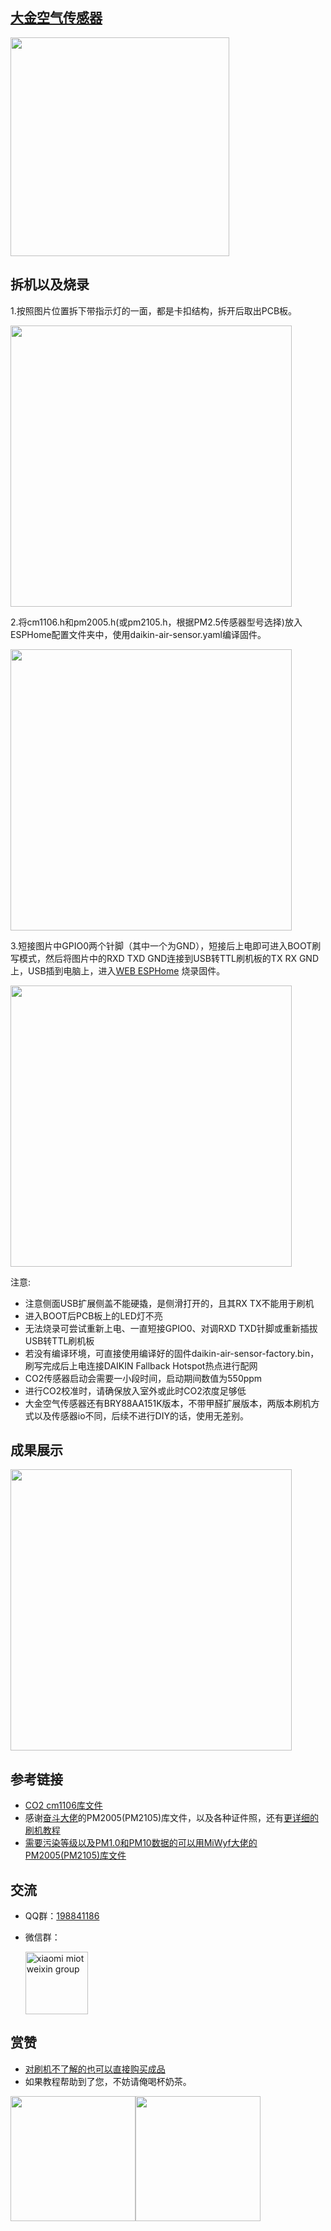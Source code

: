 ## [大金空气传感器](https://mp.weixin.qq.com/s/d5tm4ObWZfIJkB5_18t_uA)
<img src="https://raw.githubusercontent.com/louliangsheng/daikin-air-sensor/main/BRY88AB151K.png" width="350">

## 拆机以及烧录
1.按照图片位置拆下带指示灯的一面，都是卡扣结构，拆开后取出PCB板。

<img src="https://raw.githubusercontent.com/louliangsheng/daikin-air-sensor/main/image/dismantle.jpg" width="450">

2.将cm1106.h和pm2005.h(或pm2105.h，根据PM2.5传感器型号选择)放入ESPHome配置文件夹中，使用daikin-air-sensor.yaml编译固件。

<img src="https://raw.githubusercontent.com/louliangsheng/daikin-air-sensor/main/image/PM2.5.jpg" width="450">

3.短接图片中GPIO0两个针脚（其中一个为GND），短接后上电即可进入BOOT刷写模式，然后将图片中的RXD TXD GND连接到USB转TTL刷机板的TX RX GND上，USB插到电脑上，进入[WEB ESPHome](https://web.esphome.io/) 烧录固件。

<img src="https://raw.githubusercontent.com/louliangsheng/daikin-air-sensor/main/image/replication.jpg" width="450">

注意:
- 注意侧面USB扩展侧盖不能硬撬，是侧滑打开的，且其RX TX不能用于刷机
- 进入BOOT后PCB板上的LED灯不亮
- 无法烧录可尝试重新上电、一直短接GPIO0、对调RXD TXD针脚或重新插拔USB转TTL刷机板
- 若没有编译环境，可直接使用编译好的固件daikin-air-sensor-factory.bin，刷写完成后上电连接DAIKIN Fallback Hotspot热点进行配网
- CO2传感器启动会需要一小段时间，启动期间数值为550ppm
- 进行CO2校准时，请确保放入室外或此时CO2浓度足够低
- 大金空气传感器还有BRY88AA151K版本，不带甲醛扩展版本，两版本刷机方式以及传感器io不同，后续不进行DIY的话，使用无差别。
## 成果展示

<img src="https://raw.githubusercontent.com/louliangsheng/daikin-air-sensor/main/image/Achievements.png" width="450">

## 参考链接
- [CO2 cm1106库文件](https://github.com/LeoDJ/ESPHome_Nodes)
- 感谢[奋斗大佬](https://github.com/nixieclock)的PM2005(PM2105)库文件，以及各种证件照，还有[更详细的刷机教程](https://hasstech.cn/?p=1)
- [需要污染等级以及PM1.0和PM10数据的可以用MiWyf大佬的PM2005(PM2105)库文件](https://github.com/miwyf/pm2105)

## 交流
- QQ群：[198841186](https://jq.qq.com/?_wv=1027&k=lZAMn5Uo)
- 微信群：

  <img src="https://user-images.githubusercontent.com/4549099/161735971-0540ce1c-eb49-4aff-8cb3-3bdad15e22f7.png" alt="xiaomi miot weixin group" width="100">


## 赏赞
- [对刷机不了解的也可以直接购买成品](https://m.tb.cn/h.UpkczuX?tk=OvhBdiaatqy)
- 如果教程帮助到了您，不妨请俺喝杯奶茶。

<img src="https://raw.githubusercontent.com/louliangsheng/daikin-air-sensor/main/image/wechat.jpg" width="200"><img src="https://raw.githubusercontent.com/louliangsheng/daikin-air-sensor/image/main/image/alipay.jpg" width="200">
